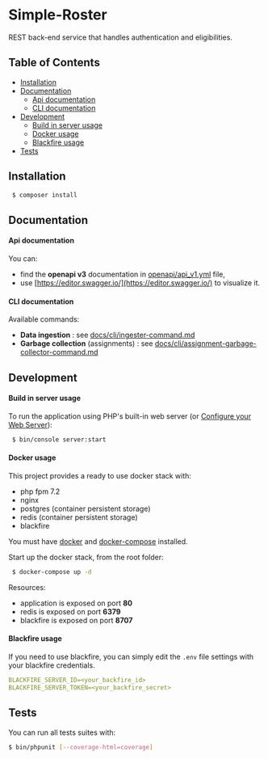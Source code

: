 # Simple-Roster

REST back-end service that handles authentication and eligibilities.

## Table of Contents
- [Installation](#installation)
- [Documentation](#documentation)
    - [Api documentation](#api-documentation)
    - [CLI documentation](#cli-documentation)
- [Development](#development)
    - [Build in server usage](#build-in-server-usage)
    - [Docker usage](#docker-usage) 
    - [Blackfire usage](#blackfire-usage)
- [Tests](#tests)

## Installation

```bash
 $ composer install
```

## Documentation

#### Api documentation

You can:
- find the **openapi v3** documentation in [openapi/api_v1.yml](openapi/api_v1.yml) file,
- use [https://editor.swagger.io/](https://editor.swagger.io/) to visualize it.

#### CLI documentation

Available commands:
- **Data ingestion** : see [docs/cli/ingester-command.md](docs/cli/ingester-command.md)
- **Garbage collection** (assignments) : see [docs/cli/assignment-garbage-collector-command.md](docs/cli/assignment-garbage-collector-command.md)

## Development

#### Build in server usage

To run the application using PHP's built-in web server (or [Configure your Web Server](https://symfony.com/doc/current/setup/web_server_configuration.html)):

```bash
 $ bin/console server:start
```

#### Docker usage

This project provides a ready to use docker stack with:
- php fpm 7.2
- nginx
- postgres (container persistent storage)
- redis (container persistent storage)
- blackfire

You must have [docker](https://docs.docker.com/) and [docker-compose](https://docs.docker.com/compose/install/) installed.

Start up the docker stack, from the root folder:

```bash
 $ docker-compose up -d
```

Resources:
- application is exposed on port **80**
- redis is exposed on port **6379**
- blackfire is exposed on port **8707**

#### Blackfire usage

If you need to use blackfire, you can simply edit the `.env` file settings with your blackfire credentials.

```yaml
BLACKFIRE_SERVER_ID=<your_backfire_id>
BLACKFIRE_SERVER_TOKEN=<your_backfire_secret>
```

## Tests

You can run all tests suites with:

 ```bash
 $ bin/phpunit [--coverage-html=coverage]
 ```